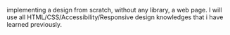 implementing a design from scratch, without any library, a web page. I will use all HTML/CSS/Accessibility/Responsive design knowledges that i have learned previously.
